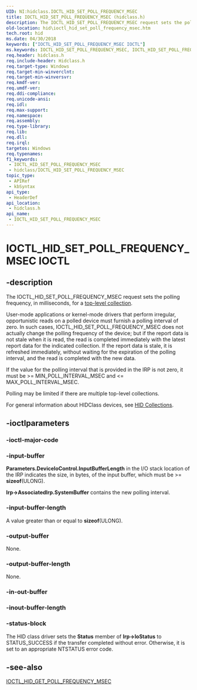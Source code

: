 ```yaml
---
UID: NI:hidclass.IOCTL_HID_SET_POLL_FREQUENCY_MSEC
title: IOCTL_HID_SET_POLL_FREQUENCY_MSEC (hidclass.h)
description: The IOCTL_HID_SET_POLL_FREQUENCY_MSEC request sets the polling frequency, in milliseconds, for a top-level collection.
old-location: hid\ioctl_hid_set_poll_frequency_msec.htm
tech.root: hid
ms.date: 04/30/2018
keywords: ["IOCTL_HID_SET_POLL_FREQUENCY_MSEC IOCTL"]
ms.keywords: IOCTL_HID_SET_POLL_FREQUENCY_MSEC, IOCTL_HID_SET_POLL_FREQUENCY_MSEC control, IOCTL_HID_SET_POLL_FREQUENCY_MSEC control code [Human Input Devices], hid.ioctl_hid_set_poll_frequency_msec, hidclass/IOCTL_HID_SET_POLL_FREQUENCY_MSEC, hidioreq_6492a059-8c30-440f-ae98-95d071545408.xml
req.header: hidclass.h
req.include-header: Hidclass.h
req.target-type: Windows
req.target-min-winverclnt: 
req.target-min-winversvr: 
req.kmdf-ver: 
req.umdf-ver: 
req.ddi-compliance: 
req.unicode-ansi: 
req.idl: 
req.max-support: 
req.namespace: 
req.assembly: 
req.type-library: 
req.lib: 
req.dll: 
req.irql: 
targetos: Windows
req.typenames: 
f1_keywords:
 - IOCTL_HID_SET_POLL_FREQUENCY_MSEC
 - hidclass/IOCTL_HID_SET_POLL_FREQUENCY_MSEC
topic_type:
 - APIRef
 - kbSyntax
api_type:
 - HeaderDef
api_location:
 - hidclass.h
api_name:
 - IOCTL_HID_SET_POLL_FREQUENCY_MSEC
---
```


# IOCTL_HID_SET_POLL_FREQUENCY_MSEC IOCTL


## -description

The IOCTL_HID_SET_POLL_FREQUENCY_MSEC request sets the polling frequency, in milliseconds, for a <a href="/windows-hardware/drivers/hid/top-level-collections">top-level collection</a>. 

User-mode applications or kernel-mode drivers that perform irregular, opportunistic reads on a polled device must furnish a polling interval of zero. In such cases, IOCTL_HID_SET_POLL_FREQUENCY_MSEC does not actually change the polling frequency of the device; but if the report data is not stale when it is read, the read is completed immediately with the latest report data for the indicated collection. If the report data is stale, it is refreshed immediately, without waiting for the expiration of the polling interval, and the read is completed with the new data. 

If the value for the polling interval that is provided in the IRP is not zero, it must be >= MIN_POLL_INTERVAL_MSEC and <= MAX_POLL_INTERVAL_MSEC.

Polling may be limited if there are multiple top-level collections.

For general information about HIDClass devices, see <a href="/windows-hardware/drivers/hid/hid-collections">HID Collections</a>.

## -ioctlparameters

### -ioctl-major-code

### -input-buffer

<b>Parameters.DeviceIoControl.InputBufferLength</b> in the I/O stack location of the IRP indicates the size, in bytes, of the input buffer, which must be >= <b>sizeof</b>(ULONG). 

<b>Irp->AssociatedIrp.SystemBuffer</b> contains the new polling interval.

### -input-buffer-length

A value greater than or equal to  <b>sizeof</b>(ULONG).

### -output-buffer

None.

### -output-buffer-length

None.

### -in-out-buffer

### -inout-buffer-length

### -status-block

The HID class driver sets the <b>Status</b> member of <b>Irp->IoStatus</b> to STATUS_SUCCESS if the transfer completed without error. Otherwise, it is set to an appropriate NTSTATUS error code.

## -see-also

<a href="/windows-hardware/drivers/ddi/hidclass/ni-hidclass-ioctl_hid_get_poll_frequency_msec">IOCTL_HID_GET_POLL_FREQUENCY_MSEC</a>
